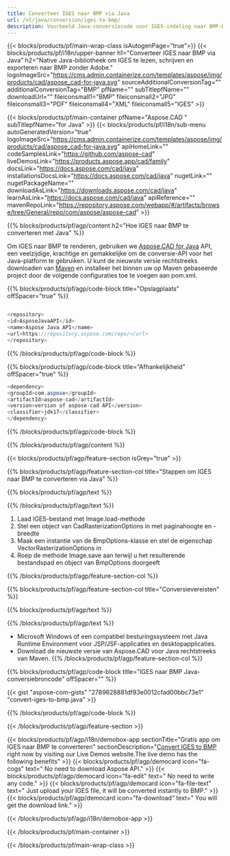```yaml
---
title: Converteer IGES naar BMP via Java 
url: /nl/java/conversion/iges-to-bmp/ 
description: Voorbeeld Java-conversiecode voor IGES-indeling naar BMP-bestand. Gebruik deze voorbeeldcode om IGES naar BMP te converteren binnen elke web- of desktop-Java-toepassing.
---
```


{{< blocks/products/pf/main-wrap-class isAutogenPage="true">}}
{{< blocks/products/pf/i18n/upper-banner h1="Converteer IGES naar BMP via Java" h2="Native Java-bibliotheek om IGES te lezen, schrijven en exporteren naar BMP zonder Adobe." logoImageSrc="https://cms.admin.containerize.com/templates/aspose/img/products/cad/aspose_cad-for-java.svg" sourceAdditionalConversionTag="" additionalConversionTag="BMP" pfName="" subTitlepfName="" downloadUrl="" fileiconsmall1="BMP" fileiconsmall2="JPG" fileiconsmall3="PDF" fileiconsmall4="XML" fileiconsmall5="IGES" >}}

{{< blocks/products/pf/main-container pfName="Aspose.CAD " subTitlepfName="for Java" >}}
{{< blocks/products/pf/i18n/sub-menu autoGeneratedVersion="true" logoImageSrc="https://cms.admin.containerize.com/templates/aspose/img/products/cad/aspose_cad-for-java.svg" apiHomeLink="" codeSamplesLink="https://github.com/aspose-cad" liveDemosLink="https://products.aspose.app/cad/family" docsLink="https://docs.aspose.com/cad/java" installationsDocsLink="https://docs.aspose.com/cad/java" nugetLink="" nugetPackageName="" downloadAsLink="https://downloads.aspose.com/cad/java" learnAsLink="https://docs.aspose.com/cad/java" apiReference="" mavenRepoLink="https://repository.aspose.com/webapp/#/artifacts/browse/tree/General/repo/com/aspose/aspose-cad" >}}

{{% blocks/products/pf/agp/content h2="Hoe IGES naar BMP te converteren met Java" %}}

Om IGES naar BMP te renderen, gebruiken we <a href=https://products.aspose.com/cad/java>Aspose.CAD for Java</a> API, een veelzijdige, krachtige en gemakkelijke om de conversie-API voor het Java-platform te gebruiken. U kunt de nieuwste versie rechtstreeks downloaden van <a href=https://repository.aspose.com/webapp/#/artifacts/browse/tree/General/repo/com/aspose/aspose-cad>Maven</a> en installeer het binnen uw op Maven gebaseerde project door de volgende configuraties toe te voegen aan pom.xml.

{{% blocks/products/pf/agp/code-block title="Opslagplaats" offSpacer="true" %}}

```cs

<repository>
<id>AsposeJavaAPI</id>
<name>Aspose Java API</name>
<url>https://repository.aspose.com/repo/</url>
</repository>

```

{{% /blocks/products/pf/agp/code-block %}}

{{% blocks/products/pf/agp/code-block title="Afhankelijkheid" offSpacer="true" %}}

```cs
<dependency>
<groupId>com.aspose</groupId>
<artifactId>aspose-cad</artifactId>
<version>version of aspose-cad API</version>
<classifier>jdk17</classifier>
</dependency>

```

{{% /blocks/products/pf/agp/code-block %}}

{{% /blocks/products/pf/agp/content %}}

{{< blocks/products/pf/agp/feature-section isGrey="true" >}}

{{% blocks/products/pf/agp/feature-section-col title="Stappen om IGES naar BMP te converteren via Java" %}}

{{% blocks/products/pf/agp/text %}}

{{% /blocks/products/pf/agp/text %}}

1. Laad IGES-bestand met Image.load-methode
1. Stel een object van CadRasterizationOptions in met paginahoogte en -breedte
1. Maak een instantie van de BmpOptions-klasse en stel de eigenschap VectorRasterizationOptions in
1. Roep de methode Image.save aan terwijl u het resulterende bestandspad en object van BmpOptions doorgeeft

{{% /blocks/products/pf/agp/feature-section-col %}}

{{% blocks/products/pf/agp/feature-section-col title="Conversievereisten" %}}

{{% blocks/products/pf/agp/text %}}

{{% /blocks/products/pf/agp/text %}}
- Microsoft Windows of een compatibel besturingssysteem met Java Runtime Environment voor JSP/JSF-applicaties en desktopapplicaties.
- Download de nieuwste versie van Aspose.CAD voor Java rechtstreeks van Maven.
{{% /blocks/products/pf/agp/feature-section-col %}}

{{% blocks/products/pf/agp/code-block title="IGES naar BMP Java-conversiebroncode" offSpacer="" %}}

{{< gist "aspose-com-gists" "2789628881df93e0012cfad00bbc73e1" "convert-iges-to-bmp.java" >}}

{{% /blocks/products/pf/agp/code-block %}}

{{< /blocks/products/pf/agp/feature-section >}}

<!-- aboutfile Starts -->

{{< blocks/products/pf/agp/i18n/demobox-app sectionTitle="Gratis app om IGES naar BMP te converteren" sectionDescription="[Convert IGES to BMP](https://products.aspose.app/cad/conversion/iges-to-bmp) right now by visiting our Live Demos website.The live demo has the following benefits" >}}
        {{< blocks/products/pf/agp/democard icon="fa-cogs" text=" No need to download Aspose API." >}}
        {{< blocks/products/pf/agp/democard icon="fa-edit" text=" No need to write any code." >}}
        {{< blocks/products/pf/agp/democard icon="fa-file-text" text=" Just upload your IGES file, it will be converted instantly to BMP." >}}
        {{< blocks/products/pf/agp/democard icon="fa-download" text=" You will get the download link." >}}

   
{{< /blocks/products/pf/agp/i18n/demobox-app >}}

<!-- aboutfile Ends -->

{{< /blocks/products/pf/main-container >}}
    
{{< /blocks/products/pf/main-wrap-class >}}